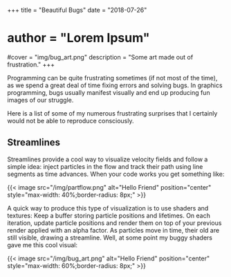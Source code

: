 +++
title = "Beautiful Bugs"
date = "2018-07-26"
# author = "Lorem Ipsum"
#cover = "img/bug_art.png"
description = "Some art made out of frustration."
+++

Programming can be quite frustrating sometimes (if not most of the time), as we spend a great deal of time fixing errors and solving bugs. In graphics programming, bugs usually manifest visually and end up producing fun images of our struggle.

Here is a list of some of my numerous frustrating surprises that I certainly would not be able to reproduce consciously.

## Streamlines
Streamlines provide a cool way to visualize velocity fields and follow a simple idea: inject particles in the flow and track their path using line segments as time advances. When your code works you get something like:

{{< image src="/img/partflow.png" alt="Hello Friend" position="center" style="max-width: 40%;border-radius: 8px;" >}} 


A quick way to produce this type of visualization is to use shaders and textures: Keep a buffer storing particle positions and lifetimes. On each iteration, update particle positions and render them on top of your previous render applied with an alpha factor. As particles move in time, their old are still visible, drawing a streamline. Well, at some point my buggy shaders gave me this cool visual:

{{< image src="/img/bug_art.png" alt="Hello Friend" position="center" style="max-width: 60%;border-radius: 8px;" >}} 

